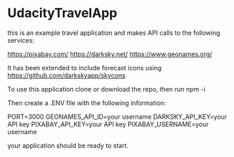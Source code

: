 # UdacityTravelApp

this is an example travel application and makes API calls to the following services:

<https://pixabay.com/>
<https://darksky.net/>
<https://www.geonames.org/>

It has been extended to include forecast icons using <https://github.com/darkskyapp/skycons>


To use this application clone or download the repo, then run npm -i

Then create a .ENV file with the following information:

PORT=3000
GEONAMES_API_ID=your username
DARKSKY_API_KEY=your API key
PIXABAY_API_KEY=your API key
PIXABAY_USERNAME=your username


your application should be ready to start. 